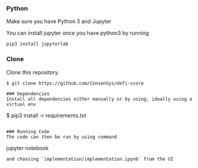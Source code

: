### Python
Make sure you have Python 3 and Jupyter

You can install jupyter once you have python3 by running 
```
pip3 install jupyterlab
```

### Clone
Clone this repository.
```
$ git clone https://github.com/ConsenSys/defi-score

### Dependencies
Install all dependencies either manually or by using, ideally using a virtual env
```
$ pip3 install -r requirements.txt
```

### Running Code
The code can then be run by using command
```
jupyter notebook
```
and choosing `implementation/implementation.ipynb` from the UI
